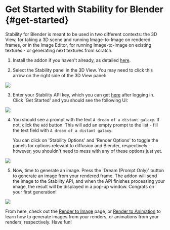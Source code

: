 # Get Started with Stability for Blender {#get-started}

Stability for Blender is meant to be used in two different contexts: the 3D View, for taking a 3D scene and running Image-to-Image on rendered frames, or in the Image Editor, for running Image-to-Image on existing textures - or generating next textures from scratch.

1. Install the addon if you haven't already, as detailed [here](/docs/integrations/blender/install).

2. Select the Stability panel in the 3D View. You may need to click this arrow on the right side of the 3D View panel:

![](/Blender/image_editor_slide_out.jpg)

3. Enter your Stability API key, which you can get [here](/account) after logging in. Click 'Get Started' and you should see the following UI:

![](/Blender/3D_view_default.jpg)

4. You should see a prompt with the text `A dream of a distant galaxy`. If not, click the `Add` button. This will add an empty prompt to the list - fill the text field with `A dream of a distant galaxy`.

   You can click on 'Stability Options' and 'Render Options' to toggle the panels for options relevant to diffusion and Blender, respectively - however, you shouldn't need to mess with any of these options just yet.

![](/Blender/text_to_image_ready.png)

5. Now, time to generate an image. Press the 'Dream (Prompt Only)' button to generate an image from your rendered frame. The addon will send the image to the Stability API, and when the API finishes processing your image, the result will be displayed in a pop-up window. Congrats on your first generation!

![](/Blender/text_to_image_finished.png)

From here, check out the [Render to Image](/docs/integrations/blender/render) page, or [Render to Animation](/docs/integrations/blender/animation) to learn how to generate images from your renders, or animations from your renders, respectively. Have fun!
